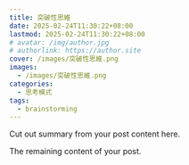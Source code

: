 ```yaml
---
title: 突破性思維
date: 2025-02-24T11:30:22+08:00
lastmod: 2025-02-24T11:30:22+08:00
# avatar: /img/author.jpg
# authorlink: https://author.site
cover: /images/突破性思維.png
images:
  - /images/突破性思維.png
categories:
  - 思考模式
tags:
  - brainstorming
---
```


Cut out summary from your post content here.

<!--more-->

The remaining content of your post.

